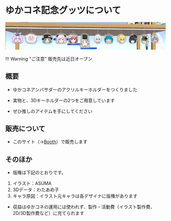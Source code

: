 # ゆかコネ記念グッツについて

![image](images/ackey.png)

!!! Warning "ご注意"
    販売先は近日オープン
## 概要

* ゆかコネアンバサダーのアクリルキーホルダーをつくりました

* 実物と、3Dキーホルダーの2つをご用意しています

* ぜひ推しのアイテムを手にしてください

## 販売について

* このサイト（→[Booth](https://asu5m843a.booth.pm/)）で販売します

## そのほか

* 版権は下記のとおりです。
1. イラスト：ASUMA
1. 3Dデータ：わたあめ子
1. キャラ原図：イラスト元キャラは各デザイナに版権があります

* 収益はゆかコネの運用には使われず、製作・活動費（イラスト製作費、2D/3D製作費など）に充てられます

